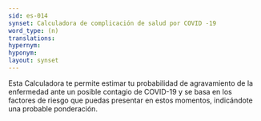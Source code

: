 ```yaml
---
sid: es-014
synset: Calculadora de complicación de salud por COVID -19
word_type: (n)
translations: 
hypernym: 
hyponym: 
layout: synset
---
```

Esta Calculadora te permite estimar tu probabilidad de agravamiento de 
la enfermedad ante un posible contagio de COVID-19 y se basa en los 
factores de riesgo que puedas presentar en estos momentos, indicándote 
una probable ponderación.